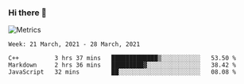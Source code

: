 ### Hi there 👋

![Metrics](https://github.com/radoapx/radoapx/blob/main/github-metrics.svg)

<!--START_SECTION:waka-->
```text
Week: 21 March, 2021 - 28 March, 2021

C++          3 hrs 37 mins   █████████████▒░░░░░░░░░░░   53.50 % 
Markdown     2 hrs 36 mins   █████████▓░░░░░░░░░░░░░░░   38.42 % 
JavaScript   32 mins         ██░░░░░░░░░░░░░░░░░░░░░░░   08.08 % 
```
<!--END_SECTION:waka-->

<!--
**radoapx/radoapx** is a ✨ _special_ ✨ repository because its `README.md` (this file) appears on your GitHub profile.

Here are some ideas to get you started:

- 🔭 I’m currently working on ...
- 🌱 I’m currently learning ...
- 👯 I’m looking to collaborate on ...
- 🤔 I’m looking for help with ...
- 💬 Ask me about ...
- 📫 How to reach me: ...
- 😄 Pronouns: ...
- ⚡ Fun fact: ...
-->
